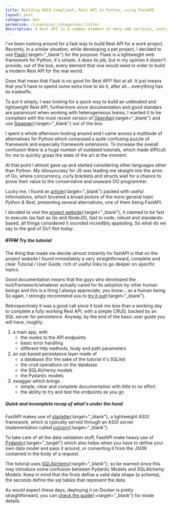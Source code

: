 ```yaml
---
title: Building OAS3 compliant, Rest API in Python, using FastAPI
layout: post
categories: Dev
permalink: /Linenoise/:categories/:title/
description: A Rest API is a common element of many web services, every programming language and every framework has its own solution to develop a Rest API, I was looking for a fast way to build a lightweight yet OAS compliant API in Python and so I found... FastAPI.
---
```


I've been looking around for a fast way to build Rest API for a work project. Recently, in a similar situation, while developing a pet project, I decided to use [Flask](https://flask.palletsprojects.com/en/2.0.x/){:target="_blank"} for the purpose. Flask is a lightweight web framework for Python, it's simple, it does its job, but in my opinion it doesn't provide, out of the box, every element that one would need in order to build a modern Rest API for the real world. 

Does that mean that Flask is no good for Rest API? Not at all. It just means that you'll have to spend some extra time to do it, after all... everything has its tradeoffs.

To put it simply, I was looking for a quick way to build an unbloated and lightweight Rest API, furthermore since documentation and good standars are paramount when working with heterogeneous teams, I wanted it to be compliant with the most recent version of [OpenApi](https://spec.openapis.org/oas/v3.1.0){:target="_blank"} and use [Swagger](https://swagger.io/){:target="_blank"} out of the box.

I spent a whole afternoon looking around and I came across a multitude of alternatives for Python which composed a quite confusing puzzle of framework and expecially framework extensions. To increase the overall confusion there is a huge number of outdated tutorials, which made difficult for me to quickly grasp the state of the art at the moment. 

At that point I almost gave up and started considering other languages other than Python. My idiosyncrasy for JS was leading me straight into the arms of Go, where concurrency, curly brackets and structs wait for a chance to prove their value to the conservative and unaware OO programmer.

Lucky me, I found an [article](https://rapidapi.com/blog/best-python-api-frameworks/){:target="_blank"} packed with useful informations, which brushed a broad picture of the more general topic *Python & Rest*, presenting several alternatives, one of them being FastAPI. 

I decided to visit the [project website](https://fastapi.tiangolo.com/){:target="_blank"}, it claimed to be fast to execute (as fast as Go and NodeJS), fast to code, robust and standards-based, all things considered it sounded incredibly appealing. So what do we say to the god of Go? *Not today*.

##### ~~RTFM~~ Try the tutorial 
The thing that made me decide almost instantly for fastAPI is that on the project website I found immediately a very straightforward, complete and clear Tutorial / User Guide, rich of useful links to go deeper on specific topics.

Good documentation means that the guys who developed the tool/framework/whatever actually cared for its adoption by other human beings and this is a thing I always appreciate, you know... as a human being.
So again, I strongly recommend you to [try it out](https://fastapi.tiangolo.com/tutorial/){:target="_blank"}. 

Retrospectively it was a good call since it took me less than a working day to complete a fully working Rest API, with a simple CRUD, backed by an SQL server for persistence.
Anyway, by the end of the basic user guide you will have, roughly:
1. a main app, with 
    - the routes to the API endpoints
    - basic error handling
    - different http methods, body and path parameters
2. an sql-based persistance layer made of
    - a database (for the sake of the tutorial it's SQLite)
    - the crud operations on the database
    - the SQLAlchemy models
    - the Pydantic models
3. swagger which brings
    - simple, clear and complete documentation with little to no effort
    - the ability to try and test the endpoints as you go

##### Quick and incomplete recap of what's under the hood
FastAPI makes use of [starlette](https://www.starlette.io/){:target="_blank"}, a lightweight ASGI framework, which is typically served through an ASGI server implementation called [uvicorn](https://www.uvicorn.org/){:target="_blank"}. 

To take care of all the data validation stuff, FastAPI make heavy use of [Pydantic](https://pydantic-docs.helpmanual.io/){:target="_target"} which also helps when you have to define your own data model and pass it around, or converting it from the JSON contained in the body of a request. 

The tutorial uses [SQLAlchemy](https://www.sqlalchemy.org/){:target="_blank"}, so be warned since this may introduce some confusion between Pydantic Models and SQLAlchemy Models. Keep in mind that the firsts define a valid data shape (a schema), the seconds define the sql tables that represent the data.

As would expect these days, deploying it on Docker is pretty straightforward, you can [check the guide](https://fastapi.tiangolo.com/deployment/docker/){:=target="_blank"} for mode details.
